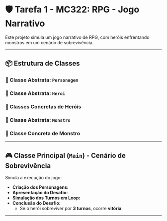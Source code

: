 # 🛡️ Tarefa 1 - MC322: RPG - Jogo Narrativo

Este projeto simula um jogo narrativo de RPG, com heróis enfrentando monstros em um cenário de sobrevivência.

---

## 📦 Estrutura de Classes

### 🔹 Classe Abstrata: `Personagem`

### 🔹 Classe Abstrata: `Heroi`

### 🔹 Classes Concretas de Heróis

### 🔹 Classe Abstrata: `Monstro`

### 🔹 Classe Concreta de Monstro

---

## 🎮 Classe Principal (`Main`) - Cenário de Sobrevivência

Simula a execução do jogo:

- **Criação dos Personagens:** 
- **Apresentação do Desafio:** 
- **Simulação dos Turnos em Loop:** 
- **Conclusão do Desafio:**
  - Se o herói sobreviver por **3 turnos**, ocorre **vitória**.

---



